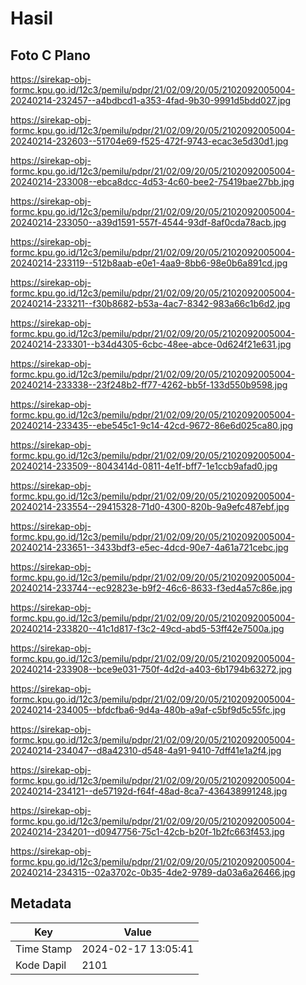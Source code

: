# Hasil

## Foto C Plano

https://sirekap-obj-formc.kpu.go.id/12c3/pemilu/pdpr/21/02/09/20/05/2102092005004-20240214-232457--a4bdbcd1-a353-4fad-9b30-9991d5bdd027.jpg

https://sirekap-obj-formc.kpu.go.id/12c3/pemilu/pdpr/21/02/09/20/05/2102092005004-20240214-232603--51704e69-f525-472f-9743-ecac3e5d30d1.jpg

https://sirekap-obj-formc.kpu.go.id/12c3/pemilu/pdpr/21/02/09/20/05/2102092005004-20240214-233008--ebca8dcc-4d53-4c60-bee2-75419bae27bb.jpg

https://sirekap-obj-formc.kpu.go.id/12c3/pemilu/pdpr/21/02/09/20/05/2102092005004-20240214-233050--a39d1591-557f-4544-93df-8af0cda78acb.jpg

https://sirekap-obj-formc.kpu.go.id/12c3/pemilu/pdpr/21/02/09/20/05/2102092005004-20240214-233119--512b8aab-e0e1-4aa9-8bb6-98e0b6a891cd.jpg

https://sirekap-obj-formc.kpu.go.id/12c3/pemilu/pdpr/21/02/09/20/05/2102092005004-20240214-233211--f30b8682-b53a-4ac7-8342-983a66c1b6d2.jpg

https://sirekap-obj-formc.kpu.go.id/12c3/pemilu/pdpr/21/02/09/20/05/2102092005004-20240214-233301--b34d4305-6cbc-48ee-abce-0d624f21e631.jpg

https://sirekap-obj-formc.kpu.go.id/12c3/pemilu/pdpr/21/02/09/20/05/2102092005004-20240214-233338--23f248b2-ff77-4262-bb5f-133d550b9598.jpg

https://sirekap-obj-formc.kpu.go.id/12c3/pemilu/pdpr/21/02/09/20/05/2102092005004-20240214-233435--ebe545c1-9c14-42cd-9672-86e6d025ca80.jpg

https://sirekap-obj-formc.kpu.go.id/12c3/pemilu/pdpr/21/02/09/20/05/2102092005004-20240214-233509--8043414d-0811-4e1f-bff7-1e1ccb9afad0.jpg

https://sirekap-obj-formc.kpu.go.id/12c3/pemilu/pdpr/21/02/09/20/05/2102092005004-20240214-233554--29415328-71d0-4300-820b-9a9efc487ebf.jpg

https://sirekap-obj-formc.kpu.go.id/12c3/pemilu/pdpr/21/02/09/20/05/2102092005004-20240214-233651--3433bdf3-e5ec-4dcd-90e7-4a61a721cebc.jpg

https://sirekap-obj-formc.kpu.go.id/12c3/pemilu/pdpr/21/02/09/20/05/2102092005004-20240214-233744--ec92823e-b9f2-46c6-8633-f3ed4a57c86e.jpg

https://sirekap-obj-formc.kpu.go.id/12c3/pemilu/pdpr/21/02/09/20/05/2102092005004-20240214-233820--41c1d817-f3c2-49cd-abd5-53ff42e7500a.jpg

https://sirekap-obj-formc.kpu.go.id/12c3/pemilu/pdpr/21/02/09/20/05/2102092005004-20240214-233908--bce9e031-750f-4d2d-a403-6b1794b63272.jpg

https://sirekap-obj-formc.kpu.go.id/12c3/pemilu/pdpr/21/02/09/20/05/2102092005004-20240214-234005--bfdcfba6-9d4a-480b-a9af-c5bf9d5c55fc.jpg

https://sirekap-obj-formc.kpu.go.id/12c3/pemilu/pdpr/21/02/09/20/05/2102092005004-20240214-234047--d8a42310-d548-4a91-9410-7dff41e1a2f4.jpg

https://sirekap-obj-formc.kpu.go.id/12c3/pemilu/pdpr/21/02/09/20/05/2102092005004-20240214-234121--de57192d-f64f-48ad-8ca7-436438991248.jpg

https://sirekap-obj-formc.kpu.go.id/12c3/pemilu/pdpr/21/02/09/20/05/2102092005004-20240214-234201--d0947756-75c1-42cb-b20f-1b2fc663f453.jpg

https://sirekap-obj-formc.kpu.go.id/12c3/pemilu/pdpr/21/02/09/20/05/2102092005004-20240214-234315--02a3702c-0b35-4de2-9789-da03a6a26466.jpg


## Metadata

| Key        | Value               |
| ---------- | ------------------- |
| Time Stamp | 2024-02-17 13:05:41 |
| Kode Dapil | 2101                |




